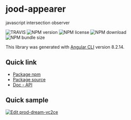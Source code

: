 # jood-appearer

javascript intersection observer

![TRAVIS](https://travis-ci.org/molgga/jood-appearer.svg?branch=master)
![NPM version](https://img.shields.io/npm/v/@jood/appearer.svg?style=flat-square)
![NPM license](https://img.shields.io/npm/l/@jood/appearer?style=flat-square)
![NPM download](https://img.shields.io/npm/dt/@jood/appearer?style=flat-square)
![NPM bundle size](https://img.shields.io/bundlephobia/min/@jood/appearer?style=flat-square)

This library was generated with [Angular CLI](https://github.com/angular/angular-cli) version 8.2.14.

## Quick link

- [Package npm](https://www.npmjs.com/package/@jood/appearer)
- [Package source](https://github.com/molgga/jood-appearer/tree/master/projects/packages)
- [Doc - API](https://molgga.github.io/jood-appearer)

## Quick sample

[![Edit prod-dream-vc2ce](https://codesandbox.io/static/img/play-codesandbox.svg)](https://codesandbox.io/s/prod-dream-vc2ce?fontsize=14&hidenavigation=1&theme=dark)
